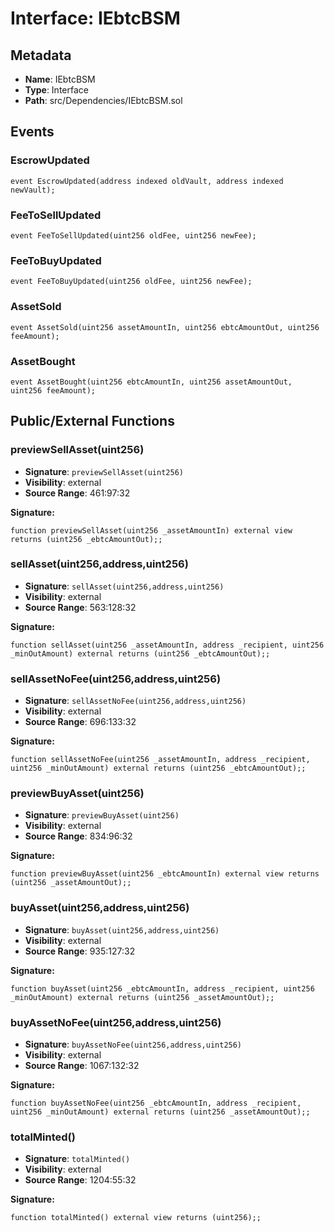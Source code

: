 # Interface: IEbtcBSM

## Metadata

- **Name**: IEbtcBSM
- **Type**: Interface
- **Path**: src/Dependencies/IEbtcBSM.sol

## Events

### EscrowUpdated

```solidity
event EscrowUpdated(address indexed oldVault, address indexed newVault);
```

### FeeToSellUpdated

```solidity
event FeeToSellUpdated(uint256 oldFee, uint256 newFee);
```

### FeeToBuyUpdated

```solidity
event FeeToBuyUpdated(uint256 oldFee, uint256 newFee);
```

### AssetSold

```solidity
event AssetSold(uint256 assetAmountIn, uint256 ebtcAmountOut, uint256 feeAmount);
```

### AssetBought

```solidity
event AssetBought(uint256 ebtcAmountIn, uint256 assetAmountOut, uint256 feeAmount);
```

## Public/External Functions

### previewSellAsset(uint256)

- **Signature**: `previewSellAsset(uint256)`
- **Visibility**: external
- **Source Range**: 461:97:32

**Signature:**
```solidity
function previewSellAsset(uint256 _assetAmountIn) external view returns (uint256 _ebtcAmountOut);;
```

### sellAsset(uint256,address,uint256)

- **Signature**: `sellAsset(uint256,address,uint256)`
- **Visibility**: external
- **Source Range**: 563:128:32

**Signature:**
```solidity
function sellAsset(uint256 _assetAmountIn, address _recipient, uint256 _minOutAmount) external returns (uint256 _ebtcAmountOut);;
```

### sellAssetNoFee(uint256,address,uint256)

- **Signature**: `sellAssetNoFee(uint256,address,uint256)`
- **Visibility**: external
- **Source Range**: 696:133:32

**Signature:**
```solidity
function sellAssetNoFee(uint256 _assetAmountIn, address _recipient, uint256 _minOutAmount) external returns (uint256 _ebtcAmountOut);;
```

### previewBuyAsset(uint256)

- **Signature**: `previewBuyAsset(uint256)`
- **Visibility**: external
- **Source Range**: 834:96:32

**Signature:**
```solidity
function previewBuyAsset(uint256 _ebtcAmountIn) external view returns (uint256 _assetAmountOut);;
```

### buyAsset(uint256,address,uint256)

- **Signature**: `buyAsset(uint256,address,uint256)`
- **Visibility**: external
- **Source Range**: 935:127:32

**Signature:**
```solidity
function buyAsset(uint256 _ebtcAmountIn, address _recipient, uint256 _minOutAmount) external returns (uint256 _assetAmountOut);;
```

### buyAssetNoFee(uint256,address,uint256)

- **Signature**: `buyAssetNoFee(uint256,address,uint256)`
- **Visibility**: external
- **Source Range**: 1067:132:32

**Signature:**
```solidity
function buyAssetNoFee(uint256 _ebtcAmountIn, address _recipient, uint256 _minOutAmount) external returns (uint256 _assetAmountOut);;
```

### totalMinted()

- **Signature**: `totalMinted()`
- **Visibility**: external
- **Source Range**: 1204:55:32

**Signature:**
```solidity
function totalMinted() external view returns (uint256);;
```
